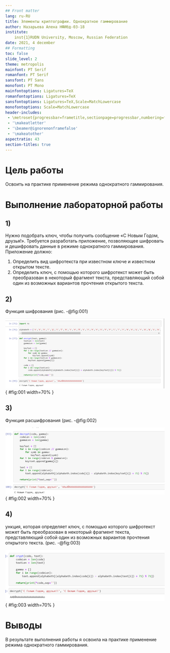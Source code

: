 ```yaml
---
## Front matter
lang: ru-RU
title: Элементы криптографии. Однократное гаммирование
author: Назарьева Алена НФИбд-03-18
institute:
	inst{1}RUDN University, Moscow, Russian Federation
date: 2021, 4 december
## Formatting
toc: false
slide_level: 2
theme: metropolis
mainfont: PT Serif
romanfont: PT Serif
sansfont: PT Sans
monofont: PT Mono
mainfontoptions: Ligatures=TeX
romanfontoptions: Ligatures=TeX
sansfontoptions: Ligatures=TeX,Scale=MatchLowercase
monofontoptions: Scale=MatchLowercase
header-includes:
 - \metroset{progressbar=frametitle,sectionpage=progressbar,numbering=fraction}
 - '\makeatletter'
 - '\beamer@ignorenonframefalse'
 - '\makeatother'
aspectratio: 43
section-titles: true
---
```

# Цель работы

Освоить на практике применение режима однократного гаммирования.

# Выполнение лабораторной работы

## 1)
Нужно подобрать ключ, чтобы получить сообщение «С Новым Годом,
друзья!». Требуется разработать приложение, позволяющее шифровать и
дешифровать данные в режиме однократного гаммирования. Приложение
должно:
1. Определить вид шифротекста при известном ключе и известном открытом тексте.
2. Определить ключ, с помощью которого шифротекст может быть преобразован в некоторый
фрагмент текста, представляющий собой один из возможных вариантов прочтения открытого текста.

## 2)
Функция шифрования
(рис. -@fig:001)

![Функция шифрования](1.png){ #fig:001 width=70% }

## 3)
Функция расшифрования
(рис. -@fig:002)

![Функция расшифрования](2.png){ #fig:002 width=70% }

## 4)
ункция, которая определяет ключ, с помощью которого шифротекст может быть преобразован в некоторый
фрагмент текста, представляющий собой один из возможных вариантов прочтения открытого текста. (рис. -@fig:003)

![функция 3](3.png){ #fig:003 width=70% }

# Выводы

В результате выполнения работы я освоила на практике применение режима однократного гаммирования.
